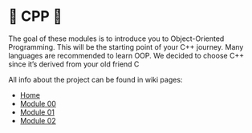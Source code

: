 # 🐶 CPP 🐶

The goal of these modules is to introduce you to Object-Oriented Programming. This will be the starting point of your C++ journey. Many languages are recommended to learn OOP. We decided to choose C++ since it’s derived from your old friend C

All info about the project can be found in wiki pages:
* [Home](https://github.com/sarahmss/CPP/wiki)
* [Module 00](https://github.com/sarahmss/CPP/wiki/Module-00)
* [Module 01](https://github.com/sarahmss/CPP/wiki/Module-01)
* [Module 02](https://github.com/sarahmss/CPP/wiki/Module-02)

